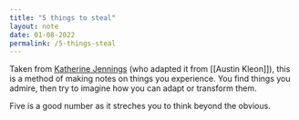 ```yaml
---
title: "5 things to steal"
layout: note
date: 01-08-2022
permalink: /5-things-steal
---
```


Taken from <a href="https://tanaudel.wordpress.com/2020/05/25/five-things-to-steal-through-the-woods/" >Katherine Jennings</a> (who adapted it from [[Austin Kleon]]), this is a method of making notes on things you experience. You find  things you admire, then try to imagine how you can adapt or transform them. 

Five is a good number as it streches you to think beyond the obvious. 
